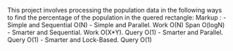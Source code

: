 This project involves processing the population data in the following ways to find the percentage of the population in the quered rectangle:
Markup :  - Simple and Sequential O(N)
          - Simple and Parallel. Work O(N) Span O(logN)
          - Smarter and Sequential. Work O(X*Y). Query O(1)
          - Smarter and Parallel. Query O(1)
          - Smarter and Lock-Based. Query O(1)
